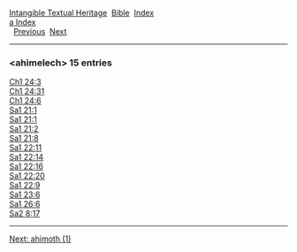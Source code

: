 [Intangible Textual Heritage](../../index)  [Bible](../index) 
[Index](index)   
[a Index](_a_)  
  [Previous](c00344)  [Next](c00346) 

------------------------------------------------------------------------

### &lt;ahimelech&gt; 15 entries

[Ch1 24:3](../kjv/ch1024.htm#003)  
[Ch1 24:31](../kjv/ch1024.htm#031)  
[Ch1 24:6](../kjv/ch1024.htm#006)  
[Sa1 21:1](../kjv/sa1021.htm#001)  
[Sa1 21:1](../kjv/sa1021.htm#001)  
[Sa1 21:2](../kjv/sa1021.htm#002)  
[Sa1 21:8](../kjv/sa1021.htm#008)  
[Sa1 22:11](../kjv/sa1022.htm#011)  
[Sa1 22:14](../kjv/sa1022.htm#014)  
[Sa1 22:16](../kjv/sa1022.htm#016)  
[Sa1 22:20](../kjv/sa1022.htm#020)  
[Sa1 22:9](../kjv/sa1022.htm#009)  
[Sa1 23:6](../kjv/sa1023.htm#006)  
[Sa1 26:6](../kjv/sa1026.htm#006)  
[Sa2 8:17](../kjv/sa2008.htm#017)  

------------------------------------------------------------------------

[Next: ahimoth (1)](c00346)
